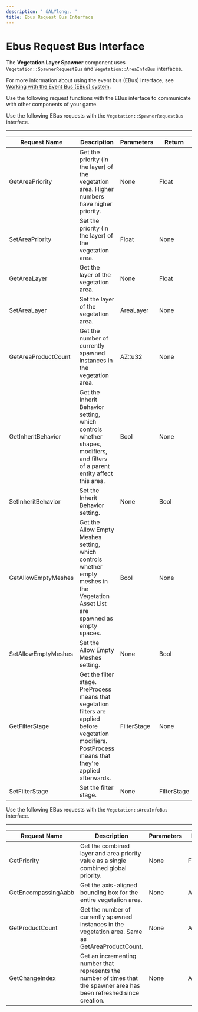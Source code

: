 ```yaml
---
description: ' &ALYlong;. '
title: Ebus Request Bus Interface
---
```

# Ebus Request Bus Interface<a name="vegetation-layer-spawner-ebus"></a>

The **Vegetation Layer Spawner** component uses `Vegetation::SpawnerRequestBus` and `Vegetation::AreaInfoBus` interfaces\.

For more information about using the event bus \(EBus\) interface, see [Working with the Event Bus \(EBus\) system](/docs/userguide/programming/ebus/intro.md)\.

Use the following request functions with the EBus interface to communicate with other components of your game\.

Use the following EBus requests with the `Vegetation::SpawnerRequestBus` interface\.


****  

| Request Name | Description | Parameters | Return | Scriptable? | 
| --- | --- | --- | --- | --- | 
| GetAreaPriority | Get the priority \(in the layer\) of the vegetation area\. Higher numbers have higher priority\. | None | Float | Yes | 
| SetAreaPriority | Set the priority \(in the layer\) of the vegetation area\. | Float | None | Yes | 
| GetAreaLayer | Get the layer of the vegetation area\. | None | Float | Yes | 
| SetAreaLayer | Set the layer of the vegetation area\. | AreaLayer | None | Yes | 
| GetAreaProductCount | Get the number of currently spawned instances in the vegetation area\. | AZ::u32 | None | Yes | 
| GetInheritBehavior | Get the Inherit Behavior setting, which controls whether shapes, modifiers, and filters of a parent entity affect this area\. | Bool | None | Yes | 
| SetInheritBehavior | Set the Inherit Behavior setting\. | None | Bool | Yes | 
| GetAllowEmptyMeshes | Get the Allow Empty Meshes setting, which controls whether empty meshes in the Vegetation Asset List are spawned as empty spaces\. | Bool | None | Yes | 
| SetAllowEmptyMeshes | Set the Allow Empty Meshes setting\. | None | Bool | Yes | 
| GetFilterStage | Get the filter stage\. PreProcess means that vegetation filters are applied before vegetation modifiers\. PostProcess means that they're applied afterwards\.  | FilterStage | None | Yes | 
| SetFilterStage | Set the filter stage\. | None | FilterStage | Yes | 

Use the following EBus requests with the `Vegetation::AreaInfoBus` interface\.


****  

| Request Name | Description | Parameters | Return | Scriptable? | 
| --- | --- | --- | --- | --- | 
| GetPriority | Get the combined layer and area priority value as a single combined global priority\. | None | Float | Yes | 
| GetEncompassingAabb | Get the axis\-aligned bounding box for the entire vegetation area\. | None | AZ::Aabb | Yes | 
| GetProductCount | Get the number of currently spawned instances in the vegetation area\. Same as GetAreaProductCount\. | None | AZ::u32 | Yes | 
| GetChangeIndex | Get an incrementing number that represents the number of times that the spawner area has been refreshed since creation\. | None | AZ::u32 | Yes | 